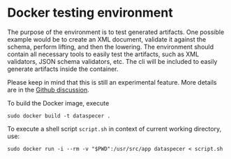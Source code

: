 # Docker testing environment

The purpose of the environment is to test generated artifacts. One possible example would be to create an XML document, validate it against the schema, perform lifting, and then the lowering. The environment should contain all necessary tools to easily test the artifacts, such as XML validators, JSON schema validators, etc. The cli will be included to easily generate artifacts inside the container.

Please keep in mind that this is still an experimental feature. More details are in the [Github discussion](https://github.com/mff-uk/dataspecer/discussions/183).

To build the Docker image, execute
```shell
sudo docker build -t dataspecer .
```

To execute a shell script `script.sh` in context of current working directory, use:
```shell
sudo docker run -i --rm -v "$PWD":/usr/src/app dataspecer < script.sh
```
